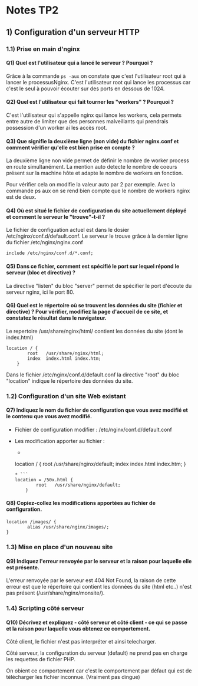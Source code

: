 # Notes TP2 

## 1) Configuration d'un serveur HTTP

### 1.1) Prise en main d'nginx

#### Q1) Quel est l'utilisateur qui a lancé le serveur ? Pourquoi ?
Grâce à la commande ``` ps -aux ``` on constate que c'est l'utilisateur root qui à lancer le processusNginx. C'est l'utilisateur root qui lance les processus car c'est le seul à pouvoir écouter sur des ports en dessous de 1024. 

#### Q2) Quel est l'utilisateur qui fait tourner les "workers" ? Pourquoi ?

C'est l'utilisateur qui s'appelle nginx qui lance les workers, cela permets entre autre de limiter que des personnes malveillants qui prendrais possession d'un worker ai les accès root.

#### Q3) Que signifie la deuxième ligne (non vide) du fichier nginx.conf et comment vérifier qu'elle est bien prise en compte ?

La deuxième ligne non vide permet de définir le nombre de worker process en route simultanément. La mention auto detecte le nombre de coeurs présent sur la machine hôte et adapte le nombre de workers en fonction.

Pour vérifier cela on modifie la valeur auto par 2 par exemple. Avec la commande ps aux on se rend bien compte que le nombre de workers nginx est de deux.


#### Q4) Où est situé le fichier de configuration du site actuellement déployé et comment le serveur le "trouve"-t-il ?

Le fichier de configuation actuel est dans le dosier /etc/nginx/conf.d/default.conf. Le serveur le trouve grâce à la dernier ligne du fichier /etc/nginx/nginx.conf

```
include /etc/nginx/conf.d/*.conf;
```

#### Q5) Dans ce fichier, comment est spécifié le port sur lequel répond le serveur (bloc et directive) ?

La directive "listen" du bloc "server" permet de spécifier le port d'écoute du serveur nginx, ici le port 80. 

#### Q6) Quel est le répertoire où se trouvent les données du site (fichier et directive) ? Pour vérifier, modifiez la page d'accueil de ce site, et constatez le résultat dans le navigateur.

Le repertoire /usr/share/nginx/html/ contient les données du site (dont le index.html)

```
location / {
        root   /usr/share/nginx/html;
        index  index.html index.htm;
    }
```

Dans le fichier /etc/nginx/conf.d/default.conf la directive "root" du bloc "location" indique le répertoire des données du site.

### 1.2) Configuration d'un site Web existant

#### Q7) Indiquez le nom du fichier de configuration que vous avez modifié et le contenu que vous avez modifié.

* Fichier de configuration modifier : /etc/nginx/conf.d/default.conf 

* Les modification apporter au fichier :
	* ```
	location / {
            root   /usr/share/nginx/default;
            index  index.html index.htm;
        }	
	```
	* ```
	location = /50x.html {
            root   /usr/share/nginx/default;
        }
	```

#### Q8) Copiez-collez les modifications apportées au fichier de configuration.

```
location /images/ {
        alias /usr/share/nginx/images/;
}
```

### 1.3) Mise en place d'un nouveau site

#### Q9) Indiquez l'erreur renvoyée par le serveur et la raison pour laquelle elle est présente.

L'erreur renvoyée par le serveur est 404 Not Found, la raison de cette erreur est que le répertoire qui contient les données du site (html etc..) n'est pas présent (/usr/share/nginx/monsite/).

### 1.4) Scripting côté serveur

#### Q10) Décrivez et expliquez - côté serveur et côté client - ce qui se passe et la raison pour laquelle vous obtenez ce comportement.

Côté client, le fichier n'est pas interpréter et ainsi telecharger.

Côté serveur, la configuration du serveur (default) ne prend pas en charge les requettes de fichier PHP. 

On obient ce comportement car c'est le comportement par défaut qui est de télécharger les fichier inconnue. (Vraiment pas dingue)


